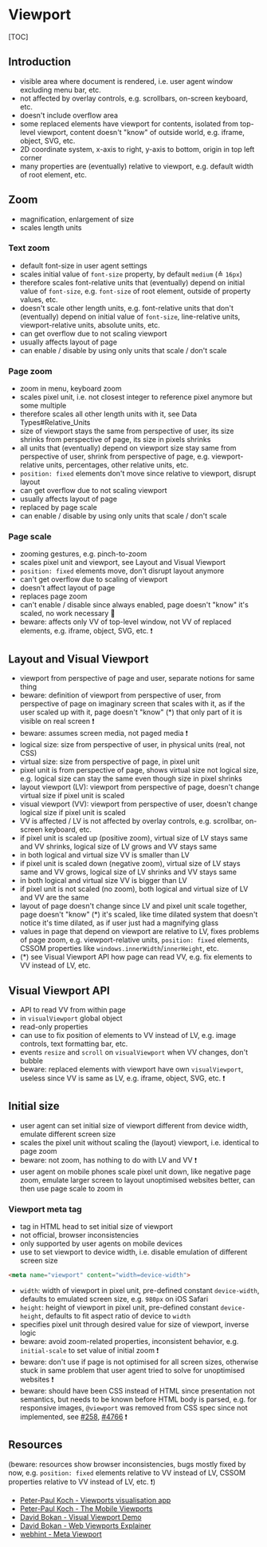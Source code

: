 # Viewport

[TOC]



## Introduction

- visible area where document is rendered, i.e. user agent window excluding menu bar, etc.
- not affected by overlay controls, e.g. scrollbars, on-screen keyboard, etc.
- doesn't include overflow area
- some replaced elements have viewport for contents, isolated from top-level viewport, content doesn't "know" of outside world, e.g. iframe, object, SVG, etc.
- 2D coordinate system, x-axis to right, y-axis to bottom, origin in top left corner
- many properties are (eventually) relative to viewport, e.g. default width of root element, etc.



## Zoom

- magnification, enlargement of size
- scales length units

### Text zoom

- default font-size in user agent settings
- scales initial value of `font-size` property, by default `medium` (≙ `16px`)
- therefore scales font-relative units that (eventually) depend on initial value of `font-size`, e.g. `font-size` of root element, outside of property values, etc.
- doesn't scale other length units, e.g. font-relative units that don't (eventually) depend on initial value of `font-size`, line-relative units, viewport-relative units, absolute units, etc.
- can get overflow due to not scaling viewport
- usually affects layout of page
- can enable / disable by using only units that scale / don't scale

### Page zoom

- zoom in menu, keyboard zoom
- scales pixel unit, i.e. not closest integer to reference pixel anymore but some multiple
- therefore scales all other length units with it, see Data Types#Relative_Units
- size of viewport stays the same from perspective of user, its size shrinks from perspective of page, its size in pixels shrinks
- all units that (eventually) depend on viewport size stay same from perspective of user, shrink from perspective of page, e.g. viewport-relative units, percentages, other relative units, etc.
- `position: fixed` elements don't move since relative to viewport, disrupt layout
- can get overflow due to not scaling viewport
- usually affects layout of page
- replaced by page scale
- can enable / disable by using only units that scale / don't scale

### Page scale

- zooming gestures, e.g. pinch-to-zoom
- scales pixel unit and viewport, see Layout and Visual Viewport
- `position: fixed` elements move, don't disrupt layout anymore
- can't get overflow due to scaling of viewport
- doesn't affect layout of page
- replaces page zoom
- can't enable / disable since always enabled, page doesn't "know" it's scaled, no work necessary 🎉
- beware: affects only VV of top-level window, not VV of replaced elements, e.g. iframe, object, SVG, etc. ❗️



## Layout and Visual Viewport

- viewport from perspective of page and user, separate notions for same thing
- beware: definition of viewport from perspective of user, from perspective of page on imaginary screen that scales with it, as if the user scaled up with it, page doesn't "know" (\*) that only part of it is visible on real screen ❗️
- beware: assumes screen media, not paged media ❗️
- logical size: size from perspective of user, in physical units (real, not CSS)
- virtual size: size from perspective of page, in pixel unit
- pixel unit is from perspective of page, shows virtual size not logical size, e.g. logical size can stay the same even though size in pixel shrinks
- layout viewport (LV): viewport from perspective of page, doesn't change virtual size if pixel unit is scaled
- visual viewport (VV): viewport from perspective of user, doesn't change logical size if pixel unit is scaled
- VV is affected / LV is not affected by overlay controls, e.g. scrollbar, on-screen keyboard, etc.
- if pixel unit is scaled up (positive zoom), virtual size of LV stays same and VV shrinks, logical size of LV grows and VV stays same
- in both logical and virtual size VV is smaller than LV
- if pixel unit is scaled down (negative zoom), virtual size of LV stays same and VV grows, logical size of LV shrinks and VV stays same
- in both logical and virtual size VV is bigger than LV
- if pixel unit is not scaled (no zoom), both logical and virtual size of LV and VV are the same
- layout of page doesn't change since LV and pixel unit scale together, page doesn't "know" (\*) it's scaled, like time dilated system that doesn't notice it's time dilated, as if user just had a magnifying glass
- values in page that depend on viewport are relative to LV, fixes problems of page zoom, e.g. viewport-relative units, `position: fixed` elements, CSSOM properties like `windows.innerWidth`/`innerHeight`, etc.
- (\*) see Visual Viewport API how page can read VV, e.g. fix elements to VV instead of LV, etc.



## Visual Viewport API

- API to read VV from within page
- in `visualViewport` global object
- read-only properties
- can use to fix position of elements to VV instead of LV, e.g. image controls, text formatting bar, etc.
- events `resize` and `scroll` on `visualViewport` when VV changes, don't bubble
- beware: replaced elements with viewport have own `visualViewport`, useless since VV is same as LV, e.g. iframe, object, SVG, etc. ❗️



## Initial size

- user agent can set initial size of viewport different from device width, emulate different screen size
- scales the pixel unit without scaling the (layout) viewport, i.e. identical to page zoom
- beware: not zoom, has nothing to do with LV and VV ❗️
- user agent on mobile phones scale pixel unit down, like negative page zoom, emulate larger screen to layout unoptimised websites better, can then use page scale to zoom in

### Viewport meta tag

- tag in HTML head to set initial size of viewport
- not official, browser inconsistencies
- only supported by user agents on mobile devices
- use to set viewport to device width, i.e. disable emulation of different screen size

```html
<meta name="viewport" content="width=device-width">
```

- `width`: width of viewport in pixel unit, pre-defined constant `device-width`, defaults to emulated screen size, e.g. `980px` on iOS Safari
- `height`: height of viewport in pixel unit, pre-defined constant `device-height`, defaults to fit aspect ratio of device to `width`
- specifies pixel unit through desired value for size of viewport, inverse logic
- beware: avoid zoom-related properties, inconsistent behavior, e.g. `initial-scale` to set value of initial zoom ❗️
- beware: don't use if page is not optimised for all screen sizes, otherwise stuck in same problem that user agent tried to solve for unoptimised websites ❗️
- beware: should have been CSS instead of HTML since presentation not semantics, but needs to be known before HTML body is parsed, e.g. for responsive images, `@viewport` was removed from CSS spec since not implemented, see [#258](https://github.com/w3c/csswg-drafts/issues/258), [#4766](https://github.com/w3c/csswg-drafts/issues/4766) ❗️



## Resources

(beware: resources show browser inconsistencies, bugs mostly fixed by now, e.g. `position: fixed` elements relative to VV instead of LV, CSSOM properties relative to VV instead of LV, etc. ❗️)

- [Peter-Paul Koch - Viewports visualisation app](https://www.quirksmode.org/mobile/viewports/)
- [Peter-Paul Koch - The Mobile Viewports](https://www.youtube.com/watch?v=8J6EdpXdzqc)
- [David Bokan - Visual Viewport Demo](https://bokand.github.io/viewport/)
- [David Bokan - Web Viewports Explainer](https://github.com/bokand/bokand.github.io/blob/master/web_viewports_explainer.md)
- [webhint - Meta Viewport](https://webhint.io/docs/user-guide/hints/hint-meta-viewport/)